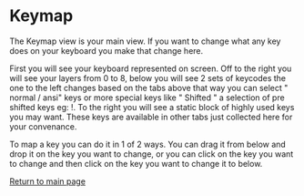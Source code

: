 # Keymap

The Keymap view is your main view. If you want to change what any key does on
your keyboard you make that change here.

First you will see your keyboard represented on screen. Off to the right you
will see your layers from 0 to 8, below you will see 2 sets of keycodes the one
to the left changes based on the tabs above that way you can select " normal /
ansi" keys or more special keys like " Shifted " a selection of pre shifted keys
eg: !.
To the right you will see a static block of highly used keys you may want. These
keys are available in other tabs just collected here for your convenance.

To map a key you can do it in 1 of 2 ways. You can drag it from below and drop
it on the key you want to change, or you can click on the key you want to change
and then click on the key you want to change it to below.

[Return to main page](./README.md)
